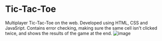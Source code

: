 # Tic-Tac-Toe
Multiplayer Tic-Tac-Toe on the web. Developed using HTML, CSS and JavaSript. Contains error checking, making sure the same cell isn't clicked twice, and shows the results of the game at the end.
![image](https://github.com/hishaamali/Tic-Tac-Toe/assets/43967970/6226359c-8516-4e3b-a7bf-4a10a7385e30)

